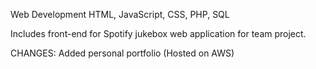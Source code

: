 Web Development
HTML, JavaScript, CSS, PHP, SQL

Includes front-end for Spotify jukebox web application for team project.

CHANGES:
  Added personal portfolio (Hosted on AWS)
